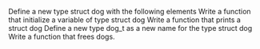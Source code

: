 Define a new type struct dog with the following elements
Write a function that initialize a variable of type struct dog
Write a function that prints a struct dog
Define a new type dog_t as a new name for the type struct dog
Write a function that frees dogs.
